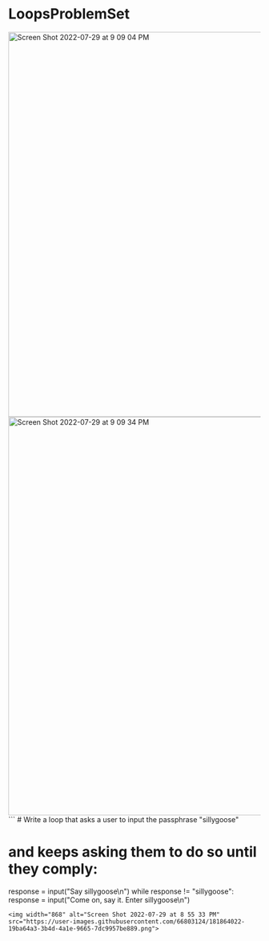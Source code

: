 # LoopsProblemSet

<img width="767" alt="Screen Shot 2022-07-29 at 9 09 04 PM" src="https://user-images.githubusercontent.com/66803124/181864467-a18025ae-fc7c-415e-8e73-b0841fa4c33a.png">

<img width="794" alt="Screen Shot 2022-07-29 at 9 09 34 PM" src="https://user-images.githubusercontent.com/66803124/181864498-e42a5f50-b0bc-486e-aa59-8da915170fe1.png">
```
# Write a loop that asks a user to input the passphrase "sillygoose" 

# and keeps asking them to do so until they comply:
response = input("Say sillygoose\n")
while response != "sillygoose":
    response = input("Come on, say it. Enter sillygoose\n")
```
<img width="868" alt="Screen Shot 2022-07-29 at 8 55 33 PM" src="https://user-images.githubusercontent.com/66803124/181864022-19ba64a3-3b4d-4a1e-9665-7dc9957be889.png">

